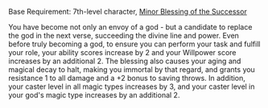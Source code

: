 Base Requirement: 7th-level character, [Minor Blessing of the Successor](Minor%20Blessing%20of%20the%20Successor.md)
 
You have become not only an envoy of a god - but a candidate to replace the god in the next verse, succeeding the divine line and power. Even before truly becoming a god, to ensure you can perform your task and fulfill your role, your ability scores increase by 2 and your Willpower score increases by an additional 2. The blessing also causes your aging and magical decay to halt, making you immortal by that regard, and grants you resistance 1 to all damage and a +2 bonus to saving throws. In addition, your caster level in all magic types increases by 3, and your caster level in your god's magic type increases by an additional 2.